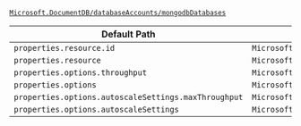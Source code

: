 [`Microsoft.DocumentDB/databaseAccounts/mongodbDatabases`](https://docs.microsoft.com/en-us/azure/templates/microsoft.documentdb/databaseaccounts/mongodbdatabases)

| Default Path | Alias |
|---|---|
| `properties.resource.id` | `Microsoft.DocumentDB/databaseAccounts/mongodbDatabases/resource.id` |
| `properties.resource` | `Microsoft.DocumentDB/databaseAccounts/mongodbDatabases/resource` |
| `properties.options.throughput` | `Microsoft.DocumentDB/databaseAccounts/mongodbDatabases/options.throughput` |
| `properties.options` | `Microsoft.DocumentDB/databaseAccounts/mongodbDatabases/options` |
| `properties.options.autoscaleSettings.maxThroughput` | `Microsoft.DocumentDB/databaseAccounts/mongodbDatabases/options.autoscaleSettings.maxThroughput` |
| `properties.options.autoscaleSettings` | `Microsoft.DocumentDB/databaseAccounts/mongodbDatabases/options.autoscaleSettings` |

